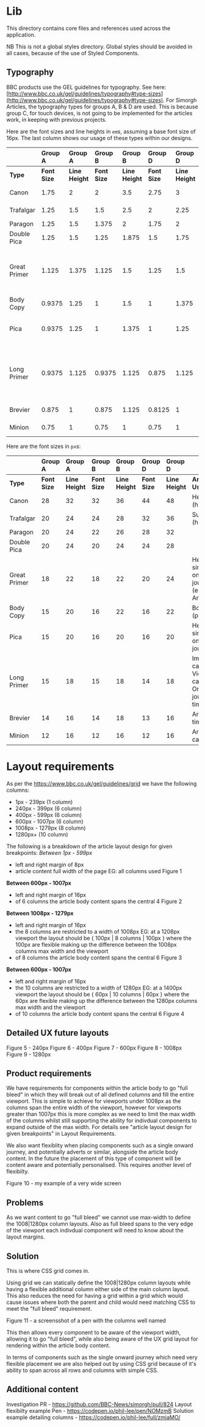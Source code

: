 # Lib

This directory contains core files and references used across the application.

NB This is not a global styles directory. Global styles should be avoided in all cases, because of the use of Styled Components.

## Typography

BBC products use the GEL guidelines for typography. See here: [http://www.bbc.co.uk/gel/guidelines/typography#type-sizes](http://www.bbc.co.uk/gel/guidelines/typography#type-sizes).
For Simorgh Articles, the typography types for groups A, B & D are used.
This is because group C, for touch devices, is not going to be implemented for the articles work, in keeping with previous projects.

Here are the font sizes and line heights in `em`s, assuming a base font size of 16px. The last column shows our usage of these types within our designs.

|              | Group A       | Group A         | Group B       | Group B         | Group D       | Group D         |                                                                  |
| :----------- | :------------ | :-------------- | :------------ | :-------------- | :------------ | :-------------- | :--------------------------------------------------------------- |
| **Type**     | **Font Size** | **Line Height** | **Font Size** | **Line Height** | **Font Size** | **Line Height** | **Article Usage**                                                |
| Canon        | 1.75          | 2               | 2             | 3.5             | 2.75          | 3               | Headline (h1)                                                    |
| Trafalgar    | 1.25          | 1.5             | 1.5           | 2.5             | 2             | 2.25            | Subheadline (h2)                                                 |
| Paragon      | 1.25          | 1.5             | 1.375         | 2               | 1.75          | 2               |                                                                  |
| Double Pica  | 1.25          | 1.5             | 1.25          | 1.875           | 1.5           | 1.75            |                                                                  |
| Great Primer | 1.125         | 1.375           | 1.125         | 1.5             | 1.25          | 1.5             | Heading for single onward journey box (e.g. More on Archaeology) |
| Body Copy    | 0.9375        | 1.25            | 1             | 1.5             | 1             | 1.375           | Body copy (p)                                                    |
| Pica         | 0.9375        | 1.25            | 1             | 1.375           | 1             | 1.25            | Headline for single onward journey                               |
| Long Primer  | 0.9375        | 1.125           | 0.9375        | 1.125           | 0.875         | 1.125           | Image caption & Video caption & Onward journey timestamps        |
| Brevier      | 0.875         | 1               | 0.875         | 1.125           | 0.8125        | 1               | Article timestamps                                               |
| Minion       | 0.75          | 1               | 0.75          | 1               | 0.75          | 1               | Article category                                                 |

Here are the font sizes in `px`s:

|              | Group A       | Group A         | Group B       | Group B         | Group D       | Group D         |                                                                  |
| :----------- | :------------ | :-------------- | :------------ | :-------------- | :------------ | :-------------- | :--------------------------------------------------------------- |
| **Type**     | **Font Size** | **Line Height** | **Font Size** | **Line Height** | **Font Size** | **Line Height** | **Article Usage**                                                |
| Canon        | 28            | 32              | 32            | 36              | 44            | 48              | Headline (h1)                                                    |
| Trafalgar    | 20            | 24              | 24            | 28              | 32            | 36              | Subheadline (h2)                                                 |
| Paragon      | 20            | 24              | 22            | 26              | 28            | 32              |                                                                  |
| Double Pica  | 20            | 24              | 20            | 24              | 24            | 28              |                                                                  |
| Great Primer | 18            | 22              | 18            | 22              | 20            | 24              | Heading for single onward journey box (e.g. More on Archaeology) |
| Body Copy    | 15            | 20              | 16            | 22              | 16            | 22              | Body copy (p)                                                    |
| Pica         | 15            | 20              | 16            | 20              | 16            | 20              | Headline for single onward journey                               |
| Long Primer  | 15            | 18              | 15            | 18              | 14            | 18              | Image caption & Video caption & Onward journey timestamps        |
| Brevier      | 14            | 16              | 14            | 18              | 13            | 16              | Article timestamps                                               |
| Minion       | 12            | 16              | 12            | 16              | 12            | 16              | Article category                                                 |

# Layout requirements

As per the https://www.bbc.co.uk/gel/guidelines/grid we have the following columns:

- 1px - 239px (1 column)
- 240px - 399px (6 column)
- 400px - 599px (6 column)
- 600px - 1007px (6 column)
- 1008px - 1279px (8 column)
- 1280px+ (10 column)

The following is a breakdown of the article layout design for given breakpoints:
_Between 1px - 599px_

- left and right margin of 8px
- article content full width of the page EG: all columns used
  Figure 1

**Between 600px - 1007px**

- left and right margin of 16px
- of 6 columns the article body content spans the central 4
  Figure 2

**Between 1008px - 1279px**

- left and right margin of 16px
- the 8 columns are restricted to a width of 1008px
  EG: at a 1208px viewport the layout should be { 100px | 8 columns | 100px } where the 100px are flexible making up the
  difference between the 1008px columns max width and the viewport
- of 8 columns the article body content spans the central 6
  Figure 3

**Between 600px - 1007px**

- left and right margin of 16px
- the 10 columns are restricted to a width of 1280px
  EG: at a 1400px viewport the layout should be { 60px | 10 columns | 60px } where the 60px are flexible making up the
  difference between the 1280px columns max width and the viewport
- of 10 columns the article body content spans the central 6
  Figure 4

## Detailed UX future layouts

Figure 5 - 240px
Figure 6 - 400px
Figure 7 - 600px
Figure 8 - 1008px
Figure 9 - 1280px

## Product requirements

We have requirements for components within the article body to go "full bleed" in which they will break out of all defined
columns and fill the entire viewport. This is simple to achieve for viewports under 1008px as the columns span the entire width
of the viewport, however for viewports greater than 1007px this is more complex as we need to limit the max width of the columns
whilst still supporting the ability for indivdual components to expand outside of the max width. For details see
"article layout design for given breakpoints" in Layout Requirements.

We also want flexiblity when placing components such as a single onward journey, and potentially adverts or similar, alongside the
article body content. In the future the placement of this type of component will be content aware and potentially personalised. This
requires another level of flexibilty.

Figure 10 - my example of a very wide screen

## Problems

As we want content to go "full bleed" we cannot use max-width to define the 1008|1280px column layouts. Also as full bleed spans
to the very edge of the viewport each indivdual component will need to know about the layout margins.

## Solution

This is where CSS grid comes in.

Using grid we can statically define the 1008|1280px column layouts while having a flexible additional column either side of the
main column layout. This also reduces the need for having a grid within a grid which would cause issues where both the parent and
child would need matching CSS to meet the "full bleed" requirement.

Figure 11 - a screensshot of a pen with the columns well named

This then allows every component to be aware of the viewport width, allowing it to go "full bleed", while also being aware of the
UX grid layout for rendering within the article body content.

In terms of components such as the single onward journey which need very flexible placement we are also helped out by using CSS grid
because of it's ability to span across all rows and columns with simple CSS.

## Additional content

Investigation PR - https://github.com/BBC-News/simorgh/pull/824
Layout flexibilty example Pen - https://codepen.io/phil-lee/pen/NOMzmB
Solution example detailing columns - https://codepen.io/phil-lee/full/zmjaMO/
